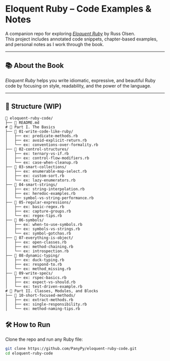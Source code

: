 # Eloquent Ruby – Code Examples & Notes

A companion repo for exploring [*Eloquent Ruby*](https://www.google.com.py/books/edition/Eloquent_Ruby/-s2xL0pVsLUC) by Russ Olsen.  
This project includes annotated code snippets, chapter-based examples, and personal notes as I work through the book.


---

## 📚 About the Book

*Eloquent Ruby* helps you write idiomatic, expressive, and beautiful Ruby code by focusing on style, readability, and the power of the language.

---

## 📂 Structure (WIP)

```text
📂 eloquent-ruby-code/
├── 📄 README.md
# 📘 Part I. The Basics
├── 📂 01-write-code-like-ruby/
│   ├── ex: predicate-methods.rb
│   ├── ex: avoid-explicit-return.rb
│   └── ex: conventions-over-formality.rb
├── 📂 02-control-structures/
│   ├── ex: ternary-vs-if.rb
│   ├── ex: control-flow-modifiers.rb
│   └── ex: case-when-cleanup.rb
├── 📂 03-smart-collections/
│   ├── ex: enumerable-map-select.rb
│   ├── ex: custom-sort.rb
│   └── ex: lazy-enumerators.rb
├── 📂 04-smart-strings/
│   ├── ex: string-interpolation.rb
│   ├── ex: heredoc-examples.rb
│   └── symbol-vs-string-performance.rb
├── 📂 05-regular-expressions/
│   ├── ex: basic-regex.rb
│   ├── ex: capture-groups.rb
│   └── ex: regex-tips.rb
├── 📂 06-symbols/
│   ├── ex: when-to-use-symbols.rb
│   ├── ex: symbols-vs-strings.rb
│   └── ex: symbol-gotchas.rb
├── 📂 07-everything-is-object/
│   ├── ex: open-classes.rb
│   ├── ex: method-chaining.rb
│   └── ex: introspection.rb
├── 📂 08-dynamic-typing/
│   ├── ex: duck-typing.rb
│   ├── ex: respond-to.rb
│   └── ex: method_missing.rb
├── 📂 09-write-specs/
│   ├── ex: rspec-basics.rb
│   ├── ex: expect-vs-should.rb
│   └── ex: test-driven-example.rb
# 📘 Part II. Classes, Modules, and Blocks
├── 📂 10-short-focused-methods/
│   ├── ex: extract-methods.rb
│   ├── ex: single-responsibility.rb
│   └── ex: method-naming-tips.rb
```

## 🛠️ How to Run

Clone the repo and run any Ruby file:

```bash
git clone https://github.com/PanyPy/eloquent-ruby-code.git
cd eloquent-ruby-code
